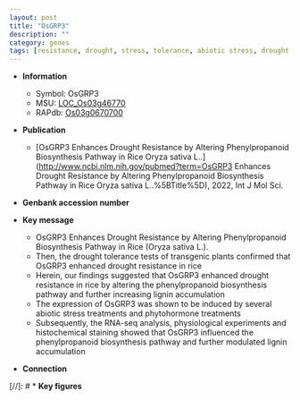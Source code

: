 ```yaml
---
layout: post
title: "OsGRP3"
description: ""
category: genes
tags: [resistance, drought, stress, tolerance, abiotic stress, drought tolerance, biotic stress, lignin, phytohormone, drought resistance]
---
```


* **Information**  
    + Symbol: OsGRP3  
    + MSU: [LOC_Os03g46770](http://rice.uga.edu/cgi-bin/ORF_infopage.cgi?orf=LOC_Os03g46770)  
    + RAPdb: [Os03g0670700](http://rapdb.dna.affrc.go.jp/viewer/gbrowse_details/irgsp1?name=Os03g0670700)  

* **Publication**  
    + [OsGRP3 Enhances Drought Resistance by Altering Phenylpropanoid Biosynthesis Pathway in Rice Oryza sativa L..](http://www.ncbi.nlm.nih.gov/pubmed?term=OsGRP3 Enhances Drought Resistance by Altering Phenylpropanoid Biosynthesis Pathway in Rice Oryza sativa L..%5BTitle%5D), 2022, Int J Mol Sci.

* **Genbank accession number**  

* **Key message**  
    + OsGRP3 Enhances Drought Resistance by Altering Phenylpropanoid Biosynthesis Pathway in Rice (Oryza sativa L.).
    + Then, the drought tolerance tests of transgenic plants confirmed that OsGRP3 enhanced drought resistance in rice
    + Herein, our findings suggested that OsGRP3 enhanced drought resistance in rice by altering the phenylpropanoid biosynthesis pathway and further increasing lignin accumulation
    + The expression of OsGRP3 was shown to be induced by several abiotic stress treatments and phytohormone treatments
    + Subsequently, the RNA-seq analysis, physiological experiments and histochemical staining showed that OsGRP3 influenced the phenylpropanoid biosynthesis pathway and further modulated lignin accumulation

* **Connection**  

[//]: # * **Key figures**  


